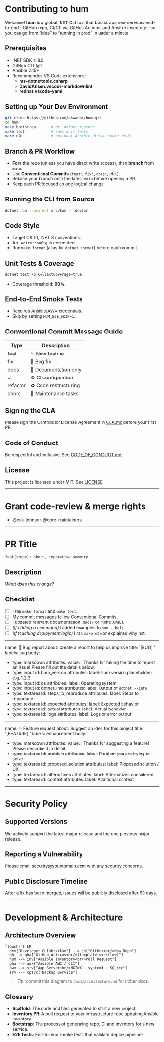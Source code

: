 <!-- FILE: CONTRIBUTING.md -->
# Contributing to hum

Welcome! **hum** is a global .NET CLI tool that bootstraps new services end-to-end—GitHub repo, CI/CD via GitHub Actions, and Ansible inventory—so you can go from “idea” to “running in prod” in under a minute.

## Prerequisites

- .NET SDK ≥ 8.0  
- GitHub CLI (`gh`)  
- Ansible 2.15+  
- Recommended VS Code extensions:  
  - **ms-dotnettools.csharp**  
  - **DavidAnson.vscode-markdownlint**  
  - **redhat.vscode-yaml**  

## Setting up Your Dev Environment

```bash
git clone https://github.com/akwaduk/hum.git
cd hum
make bootstrap       # or: dotnet restore
make test            # runs unit tests
make e2e             # optional Ansible-driven smoke tests
```

## Branch & PR Workflow

- **Fork** the repo (unless you have direct write access), then **branch** from `main`.  
- Use **Conventional Commits** (`feat:`, `fix:`, `docs:`, etc.).  
- Rebase your branch onto the latest `main` before opening a PR.  
- Keep each PR focused on one logical change.

## Running the CLI from Source

```bash
dotnet run --project src/hum -- doctor
```

## Code Style

- Target C# 10, .NET 8 conventions.  
- An `.editorconfig` is committed.  
- Run `make format` (alias for `dotnet format`) before each commit.

## Unit Tests & Coverage

```bash
dotnet test /p:CollectCoverage=true
```
- Coverage threshold: **90%**.

## End-to-End Smoke Tests

- Requires Ansible/AWX credentials.  
- Skip by setting `HUM_E2E_SKIP=1`.

## Conventional Commit Message Guide

| Type      | Description               |
|-----------|---------------------------|
| feat      | ✨ New feature             |
| fix       | 🐛 Bug fix                |
| docs      | 📝 Documentation only     |
| ci        | ⚙️ CI configuration       |
| refactor  | ♻️ Code restructuring     |
| chore     | 🔧 Maintenance tasks      |

## Signing the CLA

Please sign the Contributor License Agreement in [CLA.md](CLA.md) before your first PR.

## Code of Conduct

Be respectful and inclusive. See [CODE_OF_CONDUCT.md](docs/CODE_OF_CONDUCT.md).

## License

This project is licensed under MIT. See [LICENSE](LICENSE).

---

<!-- FILE: .github/CODEOWNERS -->
# Grant code-review & merge rights
* @erik-johnson @core-maintainers

---

<!-- FILE: .github/PULL_REQUEST_TEMPLATE.md -->
# PR Title
`feat(scope): short, imperative summary`

## Description

_What does this change?_  

## Checklist

- [ ] I ran `make format` and `make test`.  
- [ ] My commit messages follow Conventional Commits.  
- [ ] I updated relevant documentation (`docs/` or inline XML).  
- [ ] *(If adding a command)* I added examples to `hum --help`.  
- [ ] *(If touching deployment logic)* I ran `make e2e` or explained why not.

---

<!-- FILE: .github/ISSUE_TEMPLATE/bug_report.yml -->
name: 🐛 Bug report
about: Create a report to help us improve
title: '[BUG] '
labels: bug
body:
  - type: markdown
    attributes:
      value: |
        Thanks for taking the time to report an issue! Please fill out the details below.
  - type: input
    id: hum_version
    attributes:
      label: hum version
      placeholder: e.g. 1.2.3
  - type: input
    id: os
    attributes:
      label: Operating system
  - type: input
    id: dotnet_info
    attributes:
      label: Output of `dotnet --info`
  - type: textarea
    id: steps_to_reproduce
    attributes:
      label: Steps to reproduce
  - type: textarea
    id: expected
    attributes:
      label: Expected behavior
  - type: textarea
    id: actual
    attributes:
      label: Actual behavior
  - type: textarea
    id: logs
    attributes:
      label: Logs or error output

---

<!-- FILE: .github/ISSUE_TEMPLATE/feature_request.yml -->
name: ✨ Feature request
about: Suggest an idea for this project
title: '[FEATURE] '
labels: enhancement
body:
  - type: markdown
    attributes:
      value: |
        Thanks for suggesting a feature! Please describe it in detail.
  - type: textarea
    id: problem
    attributes:
      label: Problem you are trying to solve
  - type: textarea
    id: proposed_solution
    attributes:
      label: Proposed solution / UX
  - type: textarea
    id: alternatives
    attributes:
      label: Alternatives considered
  - type: textarea
    id: context
    attributes:
      label: Additional context

---

<!-- FILE: .github/SECURITY.md -->
# Security Policy

## Supported Versions

We actively support the latest major release and the one previous major release.

## Reporting a Vulnerability

Please email security@yourdomain.com with any security concerns.

## Public Disclosure Timeline

After a fix has been merged, issues will be publicly disclosed after 90 days.

---

<!-- FILE: docs/DEVELOPMENT.md -->
# Development & Architecture

## Architecture Overview

```mermaid
flowchart LR
  dev["Developer CLI<br/>hum"] --> gh["GitHub<br/>New Repo"]
  gh --> gha["GitHub Actions<br/>(template workflow)"]
  hum --> inv["Ansible Inventory<br/>Pull Request"]
  gha --> awx["Ansible AWX / CLI"]
  awx --> srv["App Server<br/>NGINX · systemd · SQLite"]
  srv --> cpsvc["Backup Service"]
```

> *Tip:* commit this diagram to `docs/architecture.md` for richer docs.

## Glossary

- **Scaffold**: The code and files generated to start a new project.  
- **Inventory PR**: A pull request to your infrastructure repo updating Ansible inventory.  
- **Bootstrap**: The process of generating repo, CI and inventory for a new service.  
- **E2E Tests**: End-to-end smoke tests that validate deploy pipelines.
